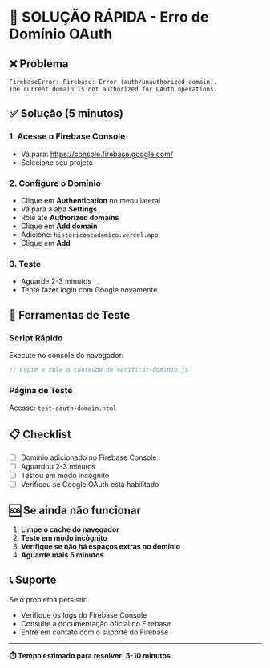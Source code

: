 # 🚨 SOLUÇÃO RÁPIDA - Erro de Domínio OAuth

## ❌ Problema

```
FirebaseError: Firebase: Error (auth/unauthorized-domain).
The current domain is not authorized for OAuth operations.
```

## ✅ Solução (5 minutos)

### 1. Acesse o Firebase Console

- Vá para: https://console.firebase.google.com/
- Selecione seu projeto

### 2. Configure o Domínio

- Clique em **Authentication** no menu lateral
- Vá para a aba **Settings**
- Role até **Authorized domains**
- Clique em **Add domain**
- Adicione: `historicoacademico.vercel.app`
- Clique em **Add**

### 3. Teste

- Aguarde 2-3 minutos
- Tente fazer login com Google novamente

## 🔧 Ferramentas de Teste

### Script Rápido

Execute no console do navegador:

```javascript
// Copie e cole o conteúdo de verificar-dominio.js
```

### Página de Teste

Acesse: `test-oauth-domain.html`

## 📋 Checklist

- [ ] Domínio adicionado no Firebase Console
- [ ] Aguardou 2-3 minutos
- [ ] Testou em modo incógnito
- [ ] Verificou se Google OAuth está habilitado

## 🆘 Se ainda não funcionar

1. **Limpe o cache do navegador**
2. **Teste em modo incógnito**
3. **Verifique se não há espaços extras no domínio**
4. **Aguarde mais 5 minutos**

## 📞 Suporte

Se o problema persistir:

- Verifique os logs do Firebase Console
- Consulte a documentação oficial do Firebase
- Entre em contato com o suporte do Firebase

---

**⏱️ Tempo estimado para resolver: 5-10 minutos**

